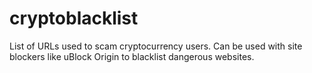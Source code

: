 # cryptoblacklist
List of URLs used to scam cryptocurrency users. Can be used with site blockers like uBlock Origin to blacklist dangerous websites.
